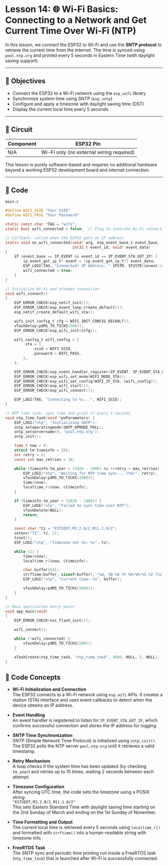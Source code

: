# Lesson 14: 🌐 Wi-Fi Basics: Connecting to a Network and Get Current Time Over Wi-Fi (NTP)

In this lesson, we connect the ESP32 to Wi-Fi and use the **SNTP protocol** to retrieve the current time from the internet. The time is synced using `pool.ntp.org` and printed every 5 seconds in Eastern Time (with daylight saving support).

---

## 🎯 Objectives

- Connect the ESP32 to a Wi-Fi network using the `esp_wifi` library
- Synchronize system time using SNTP (`esp_sntp`)
- Configure and apply a timezone with daylight saving time (DST)
- Display the current local time every 5 seconds

---

## 🔌 Circuit

| Component | ESP32 Pin |
|----------|------------|
| N/A      | Wi-Fi only (no external wiring required) |

This lesson is purely software-based and requires no additional hardware beyond a working ESP32 development board and internet connection.

---

## 🧾 Code

`main.c`

```c
#define WIFI_SSID "Your SSID"
#define WIFI_PASS "Your Password"

static const char *TAG = "wifi";
static bool wifi_connected = false;  // Flag to indicate Wi-Fi connection status

// Callback: called when the ESP32 gets an IP address
static void on_wifi_connected(void* arg, esp_event_base_t event_base,
                              int32_t event_id, void* event_data)
{
    if (event_base == IP_EVENT && event_id == IP_EVENT_STA_GOT_IP) {
        ip_event_got_ip_t* event = (ip_event_got_ip_t*) event_data;
        ESP_LOGI(TAG, "Connected! IP Address: " IPSTR, IP2STR(&event->ip_info.ip));
        wifi_connected = true;
    }
}

// Initialize Wi-Fi and attempt connection
void wifi_connect()
{
    ESP_ERROR_CHECK(esp_netif_init());
    ESP_ERROR_CHECK(esp_event_loop_create_default());
    esp_netif_create_default_wifi_sta();

    wifi_init_config_t cfg = WIFI_INIT_CONFIG_DEFAULT();
    vTaskDelay(pdMS_TO_TICKS(500));
    ESP_ERROR_CHECK(esp_wifi_init(&cfg));

    wifi_config_t wifi_config = {
        .sta = {
            .ssid = WIFI_SSID,
            .password = WIFI_PASS,
        },
    };

    ESP_ERROR_CHECK(esp_event_handler_register(IP_EVENT, IP_EVENT_STA_GOT_IP, &on_wifi_connected, NULL));
    ESP_ERROR_CHECK(esp_wifi_set_mode(WIFI_MODE_STA));
    ESP_ERROR_CHECK(esp_wifi_set_config(WIFI_IF_STA, &wifi_config));
    ESP_ERROR_CHECK(esp_wifi_start());
    ESP_ERROR_CHECK(esp_wifi_connect());

    ESP_LOGI(TAG, "Connecting to %s...", WIFI_SSID);
}

// NTP time task: sync time and print it every 5 seconds
void ntp_time_task(void *pvParameters) {
    ESP_LOGI("ntp", "Initializing SNTP");
    sntp_setoperatingmode(SNTP_OPMODE_POLL);
    sntp_setservername(0, "pool.ntp.org");
    sntp_init();

    time_t now = 0;
    struct tm timeinfo = {0};
    int retry = 0;
    const int max_retries = 10;

    while (timeinfo.tm_year < (2020 - 1900) && ++retry < max_retries) {
        ESP_LOGI("ntp", "Waiting for NTP time sync... (%d)", retry);
        vTaskDelay(pdMS_TO_TICKS(2000));
        time(&now);
        localtime_r(&now, &timeinfo);
    }

    if (timeinfo.tm_year < (2020 - 1900)) {
        ESP_LOGE("ntp", "Failed to sync time over NTP");
        vTaskDelete(NULL);
        return;
    }

    const char *tz = "EST5EDT,M3.2.0/2,M11.1.0/2";
    setenv("TZ", tz, 1);
    tzset();
    ESP_LOGI("ntp", "Timezone set to: %s", tz);

    while (1) {
        time(&now);
        localtime_r(&now, &timeinfo);

        char buffer[64];
        strftime(buffer, sizeof(buffer), "%A, %B %d %Y %H:%M:%S %Z (%z)", &timeinfo);
        ESP_LOGI("ntp", "Current time: %s", buffer);

        vTaskDelay(pdMS_TO_TICKS(5000));
    }
}

// Main application entry point
void app_main(void)
{
    ESP_ERROR_CHECK(nvs_flash_init());

    wifi_connect();

    while (!wifi_connected) {
        vTaskDelay(pdMS_TO_TICKS(500));
    }

    xTaskCreate(ntp_time_task, "ntp_time_task", 4096, NULL, 5, NULL);
}
```
## 🧠 Code Concepts

- **Wi-Fi Initialization and Connection**  
  The ESP32 connects to a Wi-Fi network using `esp_wifi` APIs. It creates a station (STA) interface and uses event callbacks to detect when the device obtains an IP address.

- **Event Handling**  
  An event handler is registered to listen for `IP_EVENT_STA_GOT_IP`, which confirms successful connection and stores the IP address for logging.

- **SNTP Time Synchronization**  
  SNTP (Simple Network Time Protocol) is initialized using `sntp_init()`. The ESP32 polls the NTP server `pool.ntp.org` until it retrieves a valid timestamp.

- **Retry Mechanism**  
  A loop checks if the system time has been updated (by checking `tm_year`) and retries up to 10 times, waiting 2 seconds between each attempt.

- **Timezone Configuration**  
  After syncing UTC time, the code sets the timezone using a POSIX string:  
  `"EST5EDT,M3.2.0/2,M11.1.0/2"`  
  This sets Eastern Standard Time with daylight saving time starting on the 2nd Sunday of March and ending on the 1st Sunday of November.

- **Time Formatting and Output**  
  The current local time is retrieved every 5 seconds using `localtime_r()` and formatted with `strftime()` into a human-readable string with timezone info.

- **FreeRTOS Task**  
  The SNTP sync and periodic time printing run inside a FreeRTOS task (`ntp_time_task`) that is launched after Wi-Fi is successfully connected.